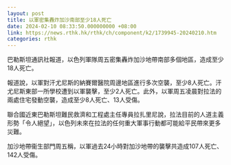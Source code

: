 ```yaml
---
layout: post
title: 以軍密集轟炸加沙南部至少18人死亡
date: 2024-02-10 08:33:50.000000000 +08:00
link: https://news.rthk.hk/rthk/ch/component/k2/1739945-20240210.htm
categories: rthk
---
```


巴勒斯坦通訊社報道，以色列軍隊周五密集轟炸加沙地帶南部多個地區，造成至少18人死亡。

報道說，以軍對汗尤尼斯的納賽爾醫院周邊地區進行多次空襲，至少8人死亡。汗尤尼斯東部一所學校遭到以軍襲擊，至少2人死亡。此外，以軍周五凌晨對拉法的兩處住宅發動空襲，造成至少8人死亡、13人受傷。

聯合國近東巴勒斯坦難民救濟和工程處主任專員拉扎里尼說，拉法目前的人道主義形勢「令人絕望」，以色列未來在拉法的任何重大軍事行動都可能給平民帶來更多災難。

加沙地帶衞生部門周五稱，以軍過去24小時對加沙地帶的襲擊共造成107人死亡、142人受傷。
